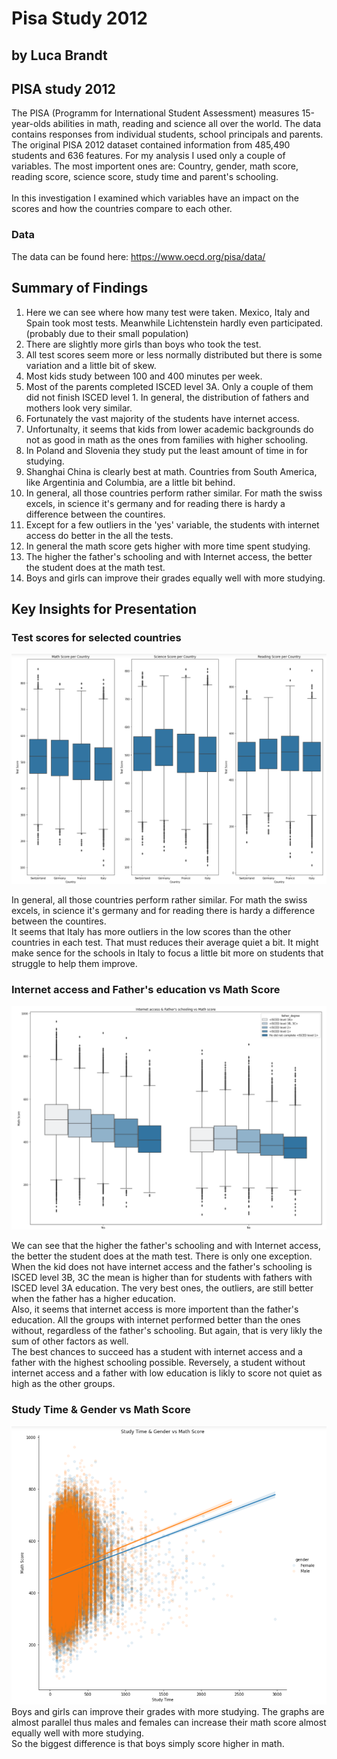 # Pisa Study 2012
## by Luca Brandt


## PISA study 2012

The PISA (Programm for International Student Assessment) measures 15-year-olds abilities in math, reading and science all over the world. The data contains responses from individual students, school principals and parents. 
The original PISA 2012 dataset contained information from 485,490 students and 636 features. For my analysis I used only a couple of variables. The most importent ones are: Country, gender, math score, reading score, science score, study time and parent's schooling. <br> <br>
In this investigation I examined which variables have an impact on the scores and how the countries compare to each other.

### Data
The data can be found here: https://www.oecd.org/pisa/data/

## Summary of Findings

1. Here we can see where how many test were taken. Mexico, Italy and Spain took most tests. Meanwhile Lichtenstein hardly even participated. (probably due to their small population)
2. There are slightly more girls than boys who took the test.
3. All test scores seem more or less normally distributed but there is some variation and a little bit of skew.
4. Most kids study between 100 and 400 minutes per week.
5. Most of the parents completed ISCED level 3A. Only a couple of them did not finish ISCED level 1. In general, the distribution of fathers and mothers look very similar.
6. Fortunately the vast majority of the students have internet access.
7. Unfortunalty, it seems that kids from lower academic backgrounds do not as good in math as the ones from families with higher schooling.
8. In Poland and Slovenia they study put the least amount of time in for studying.
9. Shanghai China is clearly best at math. Countries from South America, like Argentinia and Columbia, are a little bit behind.
10. In general, all those countries perform rather similar. For math the swiss excels, in science it's germany and for reading there is hardy a difference between the countires.
11. Except for a few outliers in the 'yes' variable, the students with internet access do better in the all the tests.
12. In general the math score gets higher with more time spent studying.
13. The higher the father's schooling and with Internet access, the better the student does at the math test.
14. Boys and girls can improve their grades equally well with more studying.

## Key Insights for Presentation

### Test scores for selected countries
![Alt text](test_scores_country.png)

In general, all those countries perform rather similar. For math the swiss excels, in science it's germany and for reading there is hardy a difference between the countires. <br>
It seems that Italy has more outliers in the low scores than the other countries in each test. That must reduces their average quiet a bit. It might make sence for the schools in Italy to focus a little bit more on students that struggle to help them improve.

### Internet access and Father's education vs Math Score
![Alt text](intenret_father_mathScore.png)

We can see that the higher the father's schooling and with Internet access, the better the student does at the math test. There is only one exception. When the kid does not have internet access and the father's schooling is ISCED level 3B, 3C the mean is higher than for students with fathers with ISCED level 3A education. The very best ones, the outliers, are still better when the father has a higher education. <br>
Also, it seems that internet access is more importent than the father's education. All the groups with internet performed better than the ones without, regardless of the father's schooling. But again, that is very likly the sum of other factors as well. <br>
The best chances to succeed has a student with internet access and a father with the highest schooling possible. Reversely, a student without internet access and a father with low education is likly to score not quiet as high as the other groups.

### Study Time & Gender vs Math Score
![Alt text](gender_sturyTime_mathScore.png)
Boys and girls can improve their grades with more studying. The graphs are almost parallel thus males and females can increase their math score almost equally well with more studying. <br>
So the biggest difference is that boys simply score higher in math.

